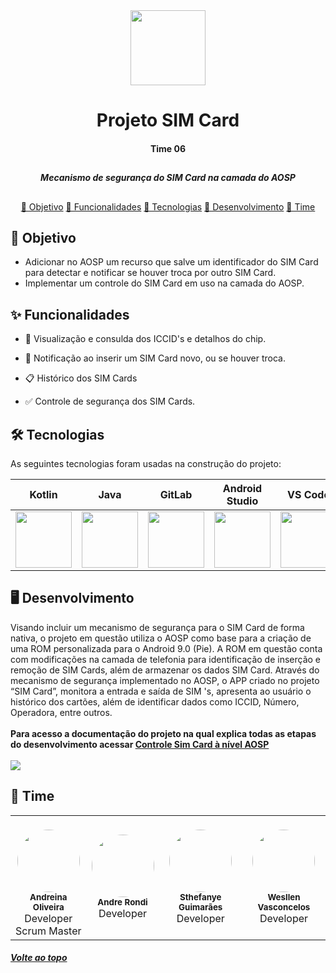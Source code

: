 <div align = "center">
  <img width = "120" src = "https://user-images.githubusercontent.com/51168329/156935527-fd419369-917d-4391-80ca-d16706b0e7a3.png">
  <h1>Projeto SIM Card</h1>
  <h4>Time 06</h4>
</div>

##
<div align = "center">
  <h5> Mecanismo de segurança do SIM Card na camada do AOSP </h5> 
</div>

##

<div align = "center">
    <p align ="center">
    <a href="#-objetivo">📍 Objetivo</a>
    <a href="#-funcionalidades">📍 Funcionalidades</a>
    <a href="#-tecnologias">📍 Tecnologias</a>
    <a href="#%EF%B8%8F-desenvolvimento">📍 Desenvolvimento</a>
    <a href="#-time">📍 Time</a>
    </p>
</div>


## 📝 Objetivo

- Adicionar no AOSP um recurso que salve um identificador do SIM Card para detectar e notificar se houver
troca por outro SIM Card. 
- Implementar um controle do SIM Card em uso na camada do AOSP. 

## ✨ Funcionalidades

- 💾 Visualização e consulda dos ICCID's e detalhos do chip.

- 📲 Notificação ao inserir um SIM Card novo, ou se houver troca.

- 📋 Histórico dos SIM Cards

- ✅ Controle de segurança dos SIM Cards.

## 🛠 Tecnologias 

As seguintes tecnologias foram usadas na construção do projeto:

| Kotlin | Java | GitLab | Android Studio | VS Code |
| ------------ | ------------- | ------------- | ------------- | ------------- |
| <a href="https://kotlinlang.org/"> <img src="https://seeklogo.com/images/K/kotlin-logo-30C1970B05-seeklogo.com.png" width="90"> </a> | <a href="https://www.java.com/pt-BR/"> <img src="https://cdn.worldvectorlogo.com/logos/java-14.svg" width="90"> </a> | <a href="https://about.gitlab.com/"> <img src="https://www.justsoftware.com.br/assets/images/GitLab_Logo.svg.png" width="90"> </a> |<a href="https://developer.android.com/"> <img src="https://1.bp.blogspot.com/-LgTa-xDiknI/X4EflN56boI/AAAAAAAAPuk/24YyKnqiGkwRS9-_9suPKkfsAwO4wHYEgCLcBGAsYHQ/s0/image9.png" width="90"> </a> |<a href="https://code.visualstudio.com/"> <img src="https://cdn.freebiesupply.com/logos/large/2x/visual-studio-code-logo-png-transparent.png" width="90"> </a> |

## 🖥️ Desenvolvimento
Visando incluir um mecanismo de segurança para o SIM Card de forma
nativa, o projeto em questão utiliza o AOSP como base para a criação de uma ROM
personalizada para o Android 9.0 (Pie). A ROM em questão conta com modificações
na camada de telefonia para identificação de inserção e remoção de SIM Cards,
além de armazenar os dados SIM Card. Através do mecanismo de segurança
implementado no AOSP, o APP criado no projeto “SIM Card”, monitora a entrada
e saída de SIM 's, apresenta ao usuário o histórico dos cartões, além de identificar
dados como ICCID, Número, Operadora, entre outros.<br><br>
<b>
Para acesso a documentação do projeto na qual explica todas as etapas do desenvolvimento acessar <a href='https://github.com/andreinaoliveira/Sim-Card-Detector/blob/master/%23%20Sobre%20o%20App/CONTROLE%20SIM%20CARD%20%C3%80%20N%C3%8DVEL%20AOSP.pdf'>Controle Sim Card à nível AOSP</a>
</b>
<br><br>
<img src = "https://user-images.githubusercontent.com/51168329/156935831-9975de71-4d94-4036-a627-5b3986d974d3.png">

## 🤝 Time

<table>
  <tr>
    <td align="center"><br><img style="border-radius: 50%;" src="https://user-images.githubusercontent.com/51168329/156936028-4e2f4b91-c5ee-40a8-9c62-c3d227add69c.png" width="100px;" alt=""/><br /><sub><b>Andreina Oliveira</b></sub></a><br>Developer<br>Scrum Master</td>
    <td align="center"><img style="border-radius: 50%;" src="https://user-images.githubusercontent.com/51168329/156935899-87bd49c9-6927-4ba2-a357-02e687444134.png" width="100px;" alt=""/><br /><sub><b>Andre Rondi</b></sub></a><br>Developer</td>
    <td align="center"><img style="border-radius: 50%;" src="https://user-images.githubusercontent.com/51168329/156935924-8456ffcc-665e-477a-816e-6349cc6269df.png" width="100px;" alt=""/><br /><sub><b>Sthefanye Guimarães</b></sub></a><br>Developer</td>
    <td align="center"><img style="border-radius: 50%;" src="https://user-images.githubusercontent.com/51168329/156935974-5bf52532-3c0a-475f-80b8-fcd24f868062.png" width="100px;" alt=""/><br /><sub><b>Wesllen Vasconcelos</b></sub></a><br>Developer</td>
  </tr>
</table>
<div>
  
  <h5> <a href="#top">Volte ao topo</a> </h5>

</div>
